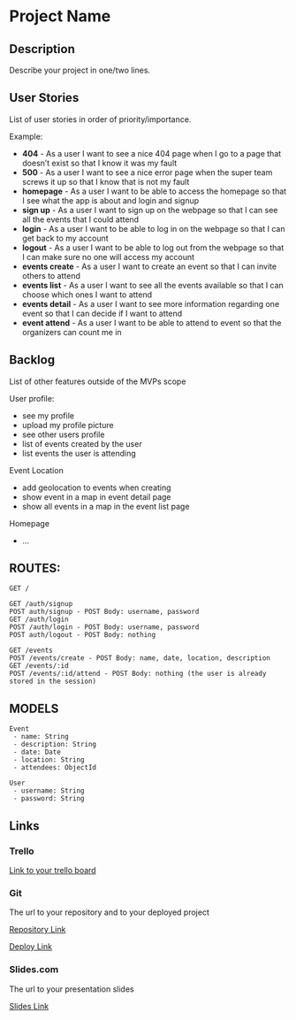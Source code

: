 # Project Name

## Description

Describe your project in one/two lines.
 
 ## User Stories

List of user stories in order of priority/importance.

Example:
 - **404** - As a user I want to see a nice 404 page when I go to a page that doesn’t exist so that I know it was my fault 
 - **500** - As a user I want to see a nice error page when the super team screws it up so that I know that is not my fault
 - **homepage** - As a user I want to be able to access the homepage so that I see what the app is about and login and signup
 - **sign up** - As a user I want to sign up on the webpage so that I can see all the events that I could attend
 - **login** - As a user I want to be able to log in on the webpage so that I can get back to my account
 - **logout** - As a user I want to be able to log out from the webpage so that I can make sure no one will access my account
 - **events create** - As a user I want to create an event so that I can invite others to attend
 - **events list** - As a user I want to see all the events available so that I can choose which ones I want to attend
 - **events detail** - As a user I want to see more information regarding one event so that I can decide if I want to attend 
 - **event attend** - As a user I want to be able to attend to event so that the organizers can count me in

## Backlog

List of other features outside of the MVPs scope

User profile:
- see my profile
- upload my profile picture
- see other users profile
- list of events created by the user
- list events the user is attending

Event Location
- add geolocation to events when creating
- show event in a map in event detail page
- show all events in a map in the event list page

Homepage
- ...


## ROUTES:
```
GET / 

GET /auth/signup
POST auth/signup - POST Body: username, password
GET /auth/login
POST /auth/login - POST Body: username, password
POST auth/logout - POST Body: nothing

GET /events
POST /events/create - POST Body: name, date, location, description
GET /events/:id
POST /events/:id/attend - POST Body: nothing (the user is already stored in the session)

```

## MODELS

```
Event
 - name: String
 - description: String
 - date: Date
 - location: String
 - attendees: ObjectId
```    
 
```
User
 - username: String
 - password: String
```

## Links

### Trello

[Link to your trello board](https://trello.com)

### Git

The url to your repository and to your deployed project

[Repository Link](http://github.com)

[Deploy Link](http://heroku.com)

### Slides.com

The url to your presentation slides

[Slides Link](http://slides.com)



